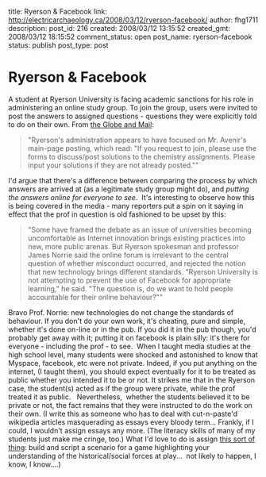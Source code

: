 title: Ryerson & Facebook
link: http://electricarchaeology.ca/2008/03/12/ryerson-facebook/
author: fhg1711
description: 
post_id: 216
created: 2008/03/12 13:15:52
created_gmt: 2008/03/12 18:15:52
comment_status: open
post_name: ryerson-facebook
status: publish
post_type: post

# Ryerson & Facebook

A student at Ryerson University is facing academic sanctions for his role in administering an online study group. To join the group, users were invited to post the answers to assigned questions - questions they were explicitly told to do on their own. From [the Globe and Mail](http://www.theglobeandmail.com/servlet/story/LAC.20080312.FACEBOOK12/TPStory/TPNational/Ontario/): 

> "Ryerson's administration appears to have focused on Mr. Avenir's main-page posting, which read: "If you request to join, please use the forms to discuss/post solutions to the chemistry assignments. Please input your solutions if they are not already posted.""

I'd argue that there's a difference between comparing the process by which answers are arrived at (as a legitimate study group might do), and _putting the answers online for everyone to see_.  It's interesting to observe how this is being covered in the media - many reporters put a spin on it saying in effect that the prof in question is old fashioned to be upset by this: 

> "Some have framed the debate as an issue of universities becoming uncomfortable as Internet innovation brings existing practices into new, more public arenas. But Ryerson spokesman and professor James Norrie said the online forum is irrelevant to the central question of whether misconduct occurred, and rejected the notion that new technology brings different standards. "Ryerson University is not attempting to prevent the use of Facebook for appropriate learning," he said. "The question is, do we want to hold people accountable for their online behaviour?""

Bravo Prof. Norrie: new technologies do not change the standards of behaviour. If you don't do your own work, it's cheating, pure and simple, whether it's done on-line or in the pub. If you did it in the pub though, you'd probably get away with it; putting it on facebook is plain silly: it's there for everyone - including the prof - to see.  When I taught media studies at the high school level, many students were shocked and astonished to know that Myspace, facebook, etc were not private. Indeed, if you put anything on the internet, (I taught them), you should expect eventually for it to be treated as public whether you intended it to be or not. It strikes me that in the Ryerson case, the student(s) acted as if the group were private, while the prof treated it as public.   Nevertheless,  whether the students believed it to be private or not, the fact remains that they were instructed to do the work on their own. (I write this as someone who has to deal with cut-n-paste'd wikipedia articles masquerading as essays every bloody term... Frankly, if I could, I wouldn't assign essays any more. (The literacy skills of many of my students just make me cringe, too.) What I'd love to do is assign [this sort of thing](http://www.tiltedmill.com/forums/showthread.php?t=13927): build and script a scenario for a game highlighting your understanding of the historical/social forces at play...  not likely to happen, I know, I know....)